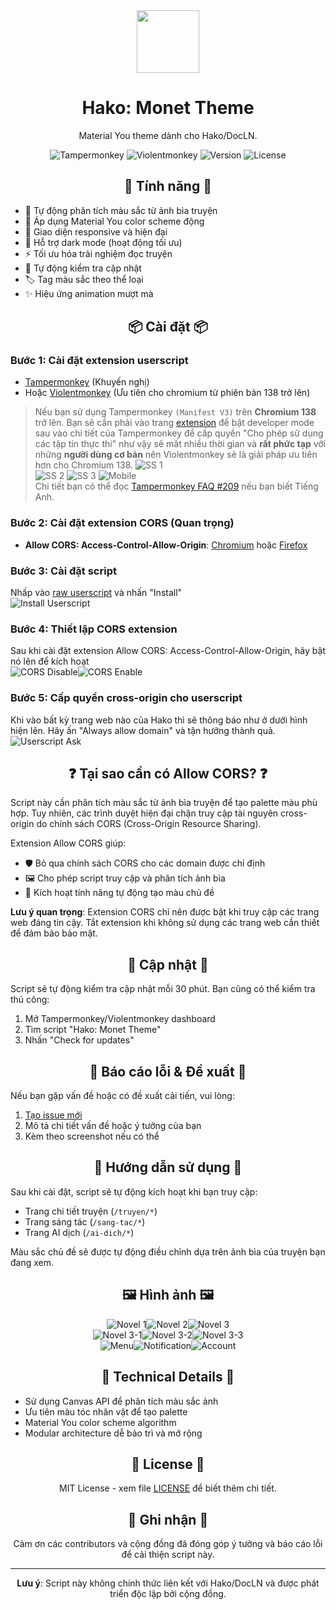 <div align="center">

<img src="./.github/assets/logo.png" width="100" height="100">

# Hako: Monet Theme

Material You theme dành cho Hako/DocLN.

![Tampermonkey](https://img.shields.io/badge/Tampermonkey-Supported-green.svg)
![Violentmonkey](https://img.shields.io/badge/Violentmonkey-Supported-green.svg)
![Version](https://img.shields.io/badge/dynamic/json?url=https://raw.githubusercontent.com/sang765/HakoMonetTheme/main/HakoMonetTheme.user.js&label=Version&color=blue&query=%24.version&regex=%5E%2F%2F%20%40version%20(.%2B)%24)
![License](https://img.shields.io/badge/License-MIT-yellow.svg)

## 🌟 Tính năng 🌟

<div align="left">

- 🎨 Tự động phân tích màu sắc từ ảnh bìa truyện
- 🎯 Áp dụng Material You color scheme động
- 📱 Giao diện responsive và hiện đại
- 🌙 Hỗ trợ dark mode (hoạt động tối ưu)
- ⚡ Tối ưu hóa trải nghiệm đọc truyện
- 🔔 Tự động kiểm tra cập nhật
- 🏷️ Tag màu sắc theo thể loại
- ✨ Hiệu ứng animation mượt mà

</div>

## 📦 Cài đặt 📦

<div align="left">

### Bước 1: Cài đặt extension userscript
- [Tampermonkey](https://www.tampermonkey.net/) (Khuyến nghị)
- Hoặc [Violentmonkey](https://violentmonkey.github.io/get-it/) (Ưu tiên cho chromium từ phiên bản 138 trở lên)

> Nếu bạn sử dụng Tampermonkey `(Manifest V3)` trên **Chromium 138** trở lên. Bạn sẽ cần phải vào trang [extension](chrome://extensions) để bật developer mode sau vào chi tiết của Tampermonkey để cấp quyền "Cho phép sử dụng các tập tin thực thi" như vậy sẽ mất nhiều thời gian và **rất phức tạp** với những **người dùng cơ bản** nên Violentmonkey sẽ là giải pháp ưu tiên hơn cho Chromium 138.
> ![SS 1](https://www.tampermonkey.net/images/chrome_extensions.jpg)  
> ![SS 2](https://www.tampermonkey.net/images/developer_mode.jpg)
> ![SS 3](https://www.tampermonkey.net/images/userscripts_toggle.png)
> ![Mobile](https://www.tampermonkey.net/images/edge_dev_mode.jpg)  
> Chi tiết bạn có thể đọc [Tampermonkey FAQ #209](https://www.tampermonkey.net/faq.php?locale=en#Q209) nếu bạn biết Tiếng Anh.

### Bước 2: Cài đặt extension CORS (Quan trọng)
- **Allow CORS: Access-Control-Allow-Origin**: [Chromium](https://chromewebstore.google.com/detail/allow-cors-access-control/lhobafahddgcelffkeicbaginigeejlf) hoặc [Firefox](https://addons.mozilla.org/firefox/addon/access-control-allow-origin/)

### Bước 3: Cài đặt script
Nhấp vào [raw userscript](https://github.com/sang765/HakoMonetTheme/raw/main/HakoMonetTheme.user.js) và nhấn "Install"  
![Install Userscript](/.github/assets/Install_us.jpg)

### Bước 4: Thiết lập CORS extension
Sau khi cài đặt extension Allow CORS: Access-Control-Allow-Origin, hãy bật nó lên để kích hoạt  
![CORS Disable](/.github/assets/cors_disable.jpg)![CORS Enable](/.github/assets/cors_enable.jpg)

### Bước 5: Cấp quyền cross-origin cho userscript
Khi vào bất kỳ trang web nào của Hako thì sẽ thông báo như ở dưới hình hiện lên. Hãy ấn "Always allow domain" và tận hưởng thành quả.  
![Userscript Ask](/.github/assets/userscript_asking.jpg)

</div>

## ❓ Tại sao cần có Allow CORS? ❓

<div align="left">

Script này cần phân tích màu sắc từ ảnh bìa truyện để tạo palette màu phù hợp. Tuy nhiên, các trình duyệt hiện đại chặn truy cập tài nguyên cross-origin do chính sách CORS (Cross-Origin Resource Sharing). 

Extension Allow CORS giúp:
- 🛡️ Bỏ qua chính sách CORS cho các domain được chỉ định
- 🖼️ Cho phép script truy cập và phân tích ảnh bìa
- 🎨 Kích hoạt tính năng tự động tạo màu chủ đề

**Lưu ý quan trọng**: Extension CORS chỉ nên được bật khi truy cập các trang web đáng tin cậy. Tắt extension khi không sử dụng các trang web cần thiết để đảm bảo bảo mật.

</div>

## 🔄 Cập nhật 🔄

<div align="left">

Script sẽ tự động kiểm tra cập nhật mỗi 30 phút. Bạn cũng có thể kiểm tra thủ công:

1. Mở Tampermonkey/Violentmonkey dashboard
2. Tìm script "Hako: Monet Theme"
3. Nhấn "Check for updates"

</div>

## 🐛 Báo cáo lỗi & Đề xuất 🐛

<div align="left">

Nếu bạn gặp vấn đề hoặc có đề xuất cải tiến, vui lòng:
1. [Tạo issue mới](https://github.com/sang765/HakoMonetTheme/issues)
2. Mô tả chi tiết vấn đề hoặc ý tưởng của bạn
3. Kèm theo screenshot nếu có thể

</div>

## 📖 Hướng dẫn sử dụng 📖

<div align="left">

Sau khi cài đặt, script sẽ tự động kích hoạt khi bạn truy cập:
- Trang chi tiết truyện (`/truyen/*`)
- Trang sáng tác (`/sang-tac/*`)
- Trang AI dịch (`/ai-dich/*`)

Màu sắc chủ đề sẽ được tự động điều chỉnh dựa trên ảnh bìa của truyện bạn đang xem.

</div>

## 🖼️ Hình ảnh 🖼️

![Novel 1](/.github/assets/Novel-1.png)![Novel 2](/.github/assets/Novel-2.png)![Novel 3](/.github/assets/Novel-3.png)  
![Novel 3-1](/.github/assets/3-1.png)![Novel 3-2](/.github/assets/3-2.png)![Novel 3-3](/.github/assets/3-3.png)  
![Menu](/.github/assets/menu.png)![Notification](/.github/assets/notification.png)![Account](/.github/assets/account.png)

## 🔧 Technical Details 🔧

<div align="left">

- Sử dụng Canvas API để phân tích màu sắc ảnh
- Ưu tiên màu tóc nhân vật để tạo palette
- Material You color scheme algorithm
- Modular architecture dễ bảo trì và mở rộng

</div>

## 📜 License 📜

<div align="center">

MIT License - xem file [LICENSE](LICENSE) để biết thêm chi tiết.

</div>

## 🙏 Ghi nhận 🙏

<div align="center">

Cảm ơn các contributors và cộng đồng đã đóng góp ý tưởng và báo cáo lỗi để cải thiện script này.  

</div>

---

**Lưu ý**: Script này không chính thức liên kết với Hako/DocLN và được phát triển độc lập bởi cộng đồng.

</div>
